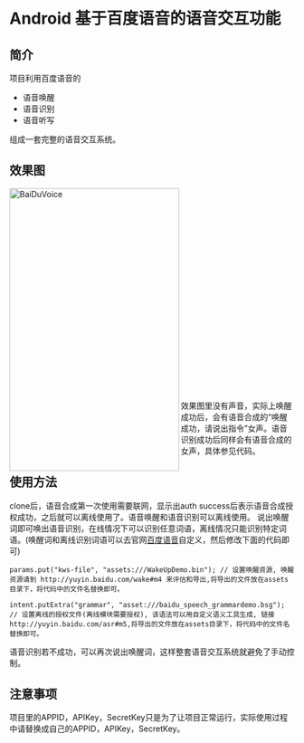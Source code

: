 # Android 基于百度语音的语音交互功能
## 简介
项目利用百度语音的
- 语音唤醒
- 语音识别
- 语音听写

组成一套完整的语音交互系统。

## 效果图
<img src="http://img.blog.csdn.net/20170123231758117" width = "300" height = "500" alt="BaiDuVoice" align=left /><br><br><br><br><br><br><br><br><br><br><br><br><br><br><br><br><br><br><br><br><br><br>
效果图里没有声音，实际上唤醒成功后，会有语音合成的“唤醒成功，请说出指令”女声。语音识别成功后同样会有语音合成的女声，具体参见代码。

## 使用方法
clone后，语音合成第一次使用需要联网，显示出auth success后表示语音合成授权成功，之后就可以离线使用了。语音唤醒和语音识别可以离线使用。
说出唤醒词即可唤出语音识别，在线情况下可以识别任意词语，离线情况只能识别特定词语。(唤醒词和离线识别词语可以去官网[百度语音](http://yuyin.baidu.com/)自定义，然后修改下面的代码即可)

`
params.put("kws-file", "assets:///WakeUpDemo.bin"); // 设置唤醒资源, 唤醒资源请到 http://yuyin.baidu.com/wake#m4 来评估和导出,将导出的文件放在assets目录下，将代码中的文件名替换即可。
`

`
intent.putExtra("grammar", "asset:///baidu_speech_grammardemo.bsg"); // 设置离线的授权文件(离线模块需要授权), 该语法可以用自定义语义工具生成, 链接http://yuyin.baidu.com/asr#m5,将导出的文件放在assets目录下，将代码中的文件名替换即可。
`

语音识别若不成功，可以再次说出唤醒词，这样整套语音交互系统就避免了手动控制。
## 注意事项
项目里的APPID，APIKey，SecretKey只是为了让项目正常运行，实际使用过程中请替换成自己的APPID，APIKey，SecretKey。